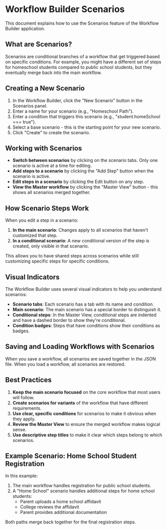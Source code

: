 # Workflow Builder Scenarios

This document explains how to use the Scenarios feature of the Workflow Builder application.

## What are Scenarios?

Scenarios are conditional branches of a workflow that get triggered based on specific conditions. For example, you might have a different set of steps for homeschool students compared to public school students, but they eventually merge back into the main workflow.

## Creating a New Scenario

1. In the Workflow Builder, click the "New Scenario" button in the Scenarios panel.
2. Enter a name for your scenario (e.g., "Homeschool Path").
3. Enter a condition that triggers this scenario (e.g., "student.homeSchool === true").
4. Select a base scenario - this is the starting point for your new scenario.
5. Click "Create" to create the scenario.

## Working with Scenarios

- **Switch between scenarios** by clicking on the scenario tabs. Only one scenario is active at a time for editing.
- **Add steps to a scenario** by clicking the "Add Step" button when the scenario is active.
- **Edit steps in a scenario** by clicking the Edit button on any step.
- **View the Master workflow** by clicking the "Master View" button - this shows all scenarios merged together.

## How Scenario Steps Work

When you edit a step in a scenario:

1. **In the main scenario**: Changes apply to all scenarios that haven't customized that step.
2. **In a conditional scenario**: A new conditional version of the step is created, only visible in that scenario.

This allows you to have shared steps across scenarios while still customizing specific steps for specific conditions.

## Visual Indicators

The Workflow Builder uses several visual indicators to help you understand scenarios:

- **Scenario tabs**: Each scenario has a tab with its name and condition.
- **Main scenario**: The main scenario has a special border to distinguish it.
- **Conditional steps**: In the Master View, conditional steps are indented and have a dashed border to show they're conditional.
- **Condition badges**: Steps that have conditions show their conditions as badges.

## Saving and Loading Workflows with Scenarios

When you save a workflow, all scenarios are saved together in the JSON file. When you load a workflow, all scenarios are restored.

## Best Practices

1. **Keep the main scenario focused** on the core workflow that most users will follow.
2. **Create scenarios for variants** of the workflow that have different requirements.
3. **Use clear, specific conditions** for scenarios to make it obvious when they apply.
4. **Review the Master View** to ensure the merged workflow makes logical sense.
5. **Use descriptive step titles** to make it clear which steps belong to which scenarios.

## Example Scenario: Home School Student Registration

In this example:

1. The main workflow handles registration for public school students.
2. A "Home School" scenario handles additional steps for home school students:
   - Parent uploads a home school affidavit
   - College reviews the affidavit
   - Parent provides additional documentation
   
Both paths merge back together for the final registration steps.
